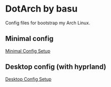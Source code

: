# DotArch by basu

Config files for bootstrap my Arch Linux.

## Minimal config

[Minimal Config Setup](dotfiles/README.md)

## Desktop config (with hyprland)

[Desktop Config Setup](dothypr/README.md)
